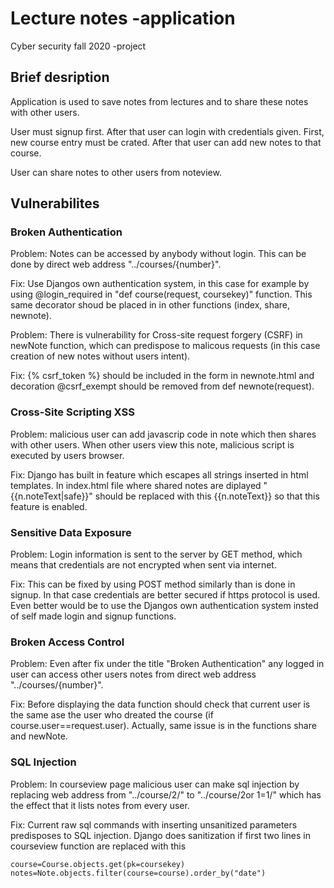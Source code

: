 # Lecture notes -application
Cyber security fall 2020 -project

## Brief desription

Application is used to save notes from lectures and to share these notes with other users. 

User must signup first. After that user can login with credentials given. First, new course entry must be crated. After that user can add new notes to that course. 

User can share notes to other users from noteview. 

## Vulnerabilites

### Broken Authentication
Problem: Notes can be accessed by anybody without login. This can be done by direct web address "../courses/{number}".

Fix: Use Djangos own authentication system, in this case for example by using @login_required in "def course(request, coursekey)" function. This same decorator shoud be placed in in other functions (index, share, newnote).

Problem: There is vulnerability for Cross-site request forgery (CSRF) in newNote function, which can predispose to malicous requests (in this case creation of new notes without users intent).

Fix: {% csrf_token %} should be included in the form in newnote.html and decoration @csrf_exempt should be removed from def newnote(request). 

### Cross-Site Scripting XSS
Problem: malicious user can add javascrip code in note which then shares with other users. When other users view this note, malicious script is executed by users browser.

Fix: Django has built in feature which escapes all strings inserted in html templates. In index.html file where shared notes are diplayed "{{n.noteText|safe}}" should be replaced with this {{n.noteText}} so that this feature is enabled. 

### Sensitive Data Exposure
Problem: Login information is sent to the server by GET method, which means that credentials are not encrypted when sent via internet.

Fix: This can be fixed by using POST method similarly than is done in signup. In that case credentials are better secured if https protocol is used. Even better would be to use the Djangos own authentication system insted of self made login and signup functions.

### Broken Access Control
Problem: Even after fix under the title "Broken Authentication" any logged in user can access other users notes from direct web address "../courses/{number}".

Fix: Before displaying the data function should check that current user is the same ase the user who dreated the course (if course.user==request.user). Actually, same issue is in the functions share and newNote. 

### SQL Injection
Problem: In courseview page malicious user can make sql injection by replacing web address from "../course/2/" to "../course/2or 1=1/" which has the effect that it lists notes from every user. 

Fix: Current raw sql commands with inserting unsanitized parameters predisposes to SQL injection. Django does sanitization if first two lines in courseview function are replaced with this

```
course=Course.objects.get(pk=coursekey)
notes=Note.objects.filter(course=course).order_by("date")
```

